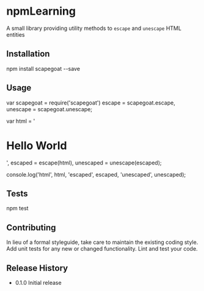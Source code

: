 npmLearning
=========

A small library providing utility methods to `escape` and `unescape` HTML entities

## Installation

  npm install scapegoat --save

## Usage

  var scapegoat = require('scapegoat')
      escape = scapegoat.escape,
      unescape = scapegoat.unescape;

  var html = '<h1>Hello World</h1>',
      escaped = escape(html),
      unescaped = unescape(escaped);

  console.log('html', html, 'escaped', escaped, 'unescaped', unescaped);

## Tests

  npm test

## Contributing

In lieu of a formal styleguide, take care to maintain the existing coding style.
Add unit tests for any new or changed functionality. Lint and test your code.

## Release History

* 0.1.0 Initial release